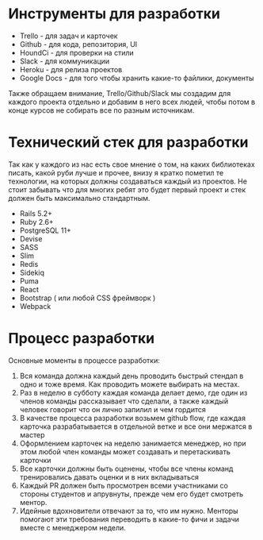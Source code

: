 # Инструменты для разработки

* Trello - для задач и карточек
* Github - для кода, репозитория, UI
* HoundCi - для проверки на стили
* Slack - для коммуникации
* Heroku - для релиза проектов
* Google Docs - для того чтобы хранить какие-то файлики, документы

Также обращаем внимание, Trello/Github/Slack мы создадим для каждого проекта отдельно и добавим в него всех людей, чтобы потом в конце курсов не собирать все по разным источникам.

# Технический стек для разработки


Так как у каждого из нас есть свое мнение о том, на каких библиотеках писать, какой руби лучше и прочее, внизу я кратко пометил те технологии, на которых должны создаваться каждый из проектов. Не стоит забывать что для многих ребят это будет первый проект и стек должен быть максимально стандартным.


* Rails 5.2+
* Ruby 2.6+
* PostgreSQL 11+
* Devise
* SASS
* Slim
* Redis
* Sidekiq
* Puma
* React
* Bootstrap ( или любой CSS фреймворк )
* Webpack

# Процесс разработки
Основные моменты в процессе разработки:

1) Вся команда должна каждый день проводить быстрый стендап в одно и тоже время. Как проводить можете выбирать на местах.
2) Раз в неделю в субботу каждая команда делает демо, где один из членов команды рассказывает что сделали, а также каждый человек говорит что он лично запилил и чем гордится
3) В качестве процесса разработки возьмем github flow, где каждая карточка разрабатывается в отдельной ветке и все они мержатся в мастер
4) Оформлением карточек на неделю занимается менеджер, но при этом любой член команды может создавать и перетаскивать карточки
5) Все карточки должны быть оценены, чтобы все члены команд тренировались давать оценки и в них вкладываться
6) Каждый PR должен быть просмотрен всеми участниками со стороны студентов и апрувнуты, прежде чем его будет смотреть ментор.
7) Идейные вдохновители отвечают за то, что им нужно. Менторы помогают эти требования переводить в какие-то фичи и задачи вместе с менеджером недели.  
